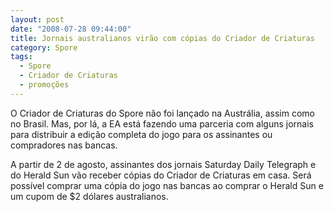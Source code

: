 ```yaml
---
layout: post
date: "2008-07-28 09:44:00"
title: Jornais australianos virão com cópias do Criador de Criaturas
category: Spore
tags:
  - Spore
  - Criador de Criaturas
  - promoções
---
```


O Criador de Criaturas do Spore não foi lançado na Austrália, assim como no Brasil. Mas, por lá, a EA está fazendo uma parceria com alguns jornais para distribuir a edição completa do jogo para os assinantes ou compradores nas bancas.

A partir de 2 de agosto, assinantes dos jornais Saturday Daily Telegraph e do Herald Sun vão receber cópias do Criador de Criaturas em casa. Será possível comprar uma cópia do jogo nas bancas ao comprar o Herald Sun e um cupom de $2 dólares australianos.